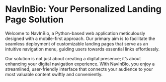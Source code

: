 # NavInBio: Your Personalized Landing Page Solution

Welcome to NavInBio, a Python-based web application meticulously designed with a mobile-first approach. Our primary aim is to facilitate the seamless deployment of customizable landing pages that serve as an intuitive navigation menu, guiding users towards essential links effortlessly.

Our solution is not just about creating a digital presence; it’s about enhancing your digital navigation experience. With NavInBio, you enjoy a streamlined, user-friendly interface that connects your audience to your most valuable content swiftly and conveniently.